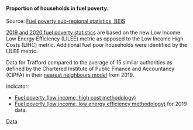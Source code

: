 #### Proportion of households in fuel poverty.

Source: <a href='https://www.gov.uk/government/collections/fuel-poverty-sub-regional-statistics' target='_blank'>Fuel poverty sub-regional statistics, BEIS</a>

 <a href='https://assets.publishing.service.gov.uk/government/uploads/system/uploads/attachment_data/file/966517/Fuel_Poverty_Factsheet_2019_data.pdf' target='_blank'>2019 and 2020 fuel poverty statistics</a> are based on the new Low Income Low Energy Efficiency (LILEE) metric as opposed to the Low Income High Costs (LIHC) metric.  Additional fuel poor households were identified by the LILEE metric.

Data for Trafford compared to the average of 15 similar authorities as defined by the Chartered Institute of Public Finance and Accountancy (CIPFA) in their <a href='https://www.cipfa.org/services/cipfastats/nearest-neighbour-model' target='_blank'>nearest neighbours model</a> from 2019.
 
Indicator:

* <a href="https://fingertips.phe.org.uk/search/90356#page/6/gid" target="_blank"> Fuel poverty (low income, high cost methodology) </a>
* <a href="https://fingertips.phe.org.uk/search/93759#page/6/gid" target="_blank"> Fuel poverty (low income, low energy efficiency methodology)</a> for 2019 data.

<a href="https://www.trafforddatalab.io/corporate_plan/data/poverty/fuel_poverty.csv" aria-label="Download the data" class="downloadButton" target="_blank" download>Data <span class="fas fa-download"></span></a>